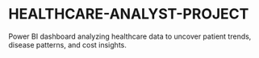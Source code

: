 # HEALTHCARE-ANALYST-PROJECT
Power BI dashboard analyzing healthcare data to uncover patient trends, disease patterns, and cost insights.
